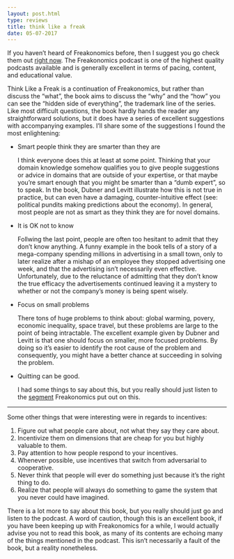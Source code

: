 ```yaml
---
layout: post.html
type: reviews
title: think like a freak
date: 05-07-2017
---
```


If you haven’t heard of Freakonomics before, then I suggest you go check them
out [right now](http://freakonomics.com/). The Freakonomics podcast is one of the highest quality podcasts
available and is generally excellent in terms of pacing, content, and
educational value.

Think Like a Freak is a continuation of Freakonomics, but rather than discuss the
“what”, the book aims to discuss the “why” and the “how” you can see the “hidden
side of everything”, the trademark line of the series. Like most difficult
questions, the book hardly hands the reader any straightforward solutions, but
it does have a series of excellent suggestions with accompanying examples. I’ll
share some of the suggestions I found the most enlightening:

- Smart people think they are smarter than they are

    I think everyone does this at least at some point. Thinking that your domain
    knowledge somehow qualifies you to give people suggestions or advice in domains
    that are outside of your expertise, or that maybe you’re smart enough that you
    might be smarter than a “dumb expert”, so to speak. In the book, Dubner and
    Levitt illustrate how this is not true in practice, but can even have a
    damaging, counter-intuitive effect (see: political pundits making predictions
    about the economy). In general, most people are not as smart as they think they
    are for novel domains.


- It is OK not to know

    Follwing the last point, people are often too hesitant to admit that they don’t know
    anything. A funny example in the book tells of a story of a mega-company
    spending millions in advertising in a small town, only to later realize after a
    mishap of an employee they stopped advertising one week, and that the
    advertising isn’t necessarily even effective. Unfortunately, due to the
    reluctance of admitting that they don’t know the true efficacy the
    advertisements continued leaving it a mystery to whether or not the company’s
    money is being spent wisely.

- Focus on small problems

    There tons of huge problems to think about: global warming, povery, economic inequality, space travel,
    but these problems are large to the point of being intractable. The excellent example given by
    Dubner and Levitt is that one should focus on smaller, more focused problems. By doing so it’s
    easier to identify the root cause of the problem and consequently, you might have a better chance at
    succeeding in solving the problem.

- Quitting can be good.

  I had some things to say about this, but you really should just listen to the
  [segment](http://freakonomics.com/2011/09/30/new-freakonomics-radio-podcast-the-upside-of-quitting/) Freakonomics
  put out on this.

---

Some other things that were interesting were in regards to incentives:

1. Figure out what people care about, not what they say they care about.
2. Incentivize them on dimensions that are cheap for you but highly valuable to them.
3. Pay attention to how people respond to your incentives.
4. Whenever possible, use incentives that switch from adversarial to cooperative.
5. Never think that people will ever do something just because it’s the right thing to do.
6. Realize that people will always do something to game the system that you  never could have imagined.

There is a lot more to say about this book, but you really should just go and listen to the podcast. A word
of caution, though this is an excellent book, if you have been keeping up with Freakonomics for a
while, I would actually advise you not to read this book, as many of its contents are echoing many
of the things mentioned in the podcast. This isn’t necessarily a fault of the book, but a reality
nonetheless.
